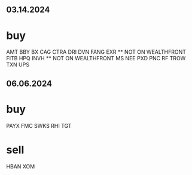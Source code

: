 ## 03.14.2024

# buy 

AMT 
BBY 
BX 
CAG 
CTRA 
DRI 
DVN 
FANG 
EXR ** NOT ON WEALTHFRONT
FITB 
HPQ 
INVH ** NOT ON WEALTHFRONT
MS 
NEE 
PXD 
PNC 
RF 
TROW 
TXN 
UPS 


## 06.06.2024

# buy

PAYX
FMC
SWKS
RHI
TGT

# sell

HBAN
XOM